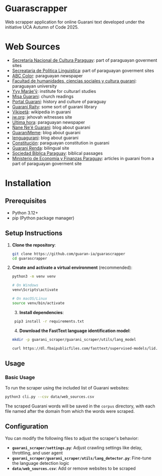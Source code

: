 # Guarascrapper

Web scrapper application for online Guarani text developed under the initiative UCA Autumn of Code 2025.


# Web Sources
- [Secretaría Nacional de Cultura Paraguay](https://cultura.gov.py/): part of paraguayan goverment sites
- [Secreataria de Politica Linguistica](https://spl.gov.py/gn/): part of paraguayan goverment sites
- [ABC Color](https://www.abc.com.py/): paraguayan newspaper
- [Facultad de humanidades, ciencias sociales y cultura guaraní](https://humanidades.uni.edu.py/nane-nee-guarani-ara/): paraguayan university
- [Yvy Marãe'ỹ](https://yvymaraey.edu.py/): institute for culturarl studies
- [Misa Guarani](https://misaguarani.com/): church readings
- [Portal Guarani](https://www.portalguarani.com/): history and culture of paraguay
- [Guarani Raity](https://www.guarani-raity.com.py/index.html): some sort of guarani library
- [Vikipetã](https://gn.wikipedia.org/wiki/Kuatia_%C3%91epyr%C5%A9ha): wikipedia in guarani
- [jw.org](https://www.jw.org/gug/): jehovah witnesses site
- [Ultima hora](https://www.ultimahora.com/): paraguayan newspaper 
- [Ñane Ñe'ẽ Guarani](https://guaraniete.blogspot.com/): blog about guarani
- [GuaraniMeme](https://guaranimeme.blogspot.com/): blog about guarani
- [lenguagurani](https://lenguaguarani.blogspot.com/): blog about guarani
- [Constitución](https://guaraniayvu.org/Constitution): paraguayan constitution in guarani
- [Guarani Renda](https://guaranirenda.tripod.com/index_ovetanda.htm): bilingual site
- [Sociedad Biblica Paraguay](https://guarani.global.bible/bible/c6d3311681a81388-01/MAT.1): biblical passages
- [Ministerio de Economia y Finanzas Paraguay](https://www.stp.gov.py/v1/?s=%C3%91e%C2%B4%C3%AA+): articles in guarani from a part of paraguayan goverment site


# Installation

## Prerequisites
- Python 3.12+
- pip (Python package manager)

## Setup Instructions

1. **Clone the repository**:
   ```bash
   git clone https://github.com/guaran-ia/guarascrapper
   cd guarascrapper
   ```

2. **Create and activate a virtual environment** (recommended):
   ```bash
   python3 -m venv venv
   
   # On Windows
   venv\Scripts\activate
   
   # On macOS/Linux
   source venv/bin/activate
   ```

   3. **Install dependencies**:
   ```bash
    pip3 install -r requirements.txt
   ```

   4. **Download the FastText language identification model**:

   ```bash
   mkdir -p guarani_scraper/guarani_scraper/utils/lang_model
   
   curl https://dl.fbaipublicfiles.com/fasttext/supervised-models/lid.176.bin -o guarani_scraper/guarani_scraper/utils/lang_model/lid.176.bin
   ```

## Usage

### Basic Usage
To run the scraper using the included list of Guarani websites:

```bash
python3 cli.py --csv data/web_sources.csv
```
The scraped Guarani words will be saved in the `corpus` directory, with each file named after the domain from which the words were scraped.

## Configuration

You can modify the following files to adjust the scraper's behavior:

- **`guarani_scraper/settings.py`**: Adjust crawling settings like delay, throttling, and user agent
- **`guarani_scraper/guarani_scraper/utils/lang_detector.py`**: Fine-tune the language detection logic
- **`data/web_sources.csv`**: Add or remove websites to be scraped